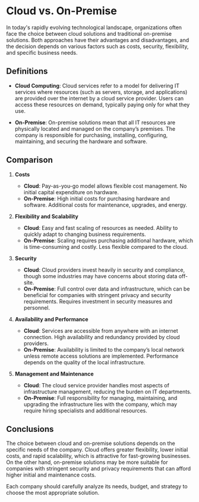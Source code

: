 # Cloud vs. On-Premise

In today's rapidly evolving technological landscape, organizations often face the choice between cloud solutions and traditional on-premise solutions. Both approaches have their advantages and disadvantages, and the decision depends on various factors such as costs, security, flexibility, and specific business needs.

## Definitions
- **Cloud Computing**: Cloud services refer to a model for delivering IT services where resources (such as servers, storage, and applications) are provided over the internet by a cloud service provider. Users can access these resources on demand, typically paying only for what they use.
  
- **On-Premise**: On-premise solutions mean that all IT resources are physically located and managed on the company’s premises. The company is responsible for purchasing, installing, configuring, maintaining, and securing the hardware and software.

## Comparison

1. **Costs**
   - **Cloud**: Pay-as-you-go model allows flexible cost management. No initial capital expenditure on hardware. 
   - **On-Premise**: High initial costs for purchasing hardware and software. Additional costs for maintenance, upgrades, and energy.

2. **Flexibility and Scalability**
   - **Cloud**: Easy and fast scaling of resources as needed. Ability to quickly adapt to changing business requirements.
   - **On-Premise**: Scaling requires purchasing additional hardware, which is time-consuming and costly. Less flexible compared to the cloud.

3. **Security**
   - **Cloud**: Cloud providers invest heavily in security and compliance, though some industries may have concerns about storing data off-site.
   - **On-Premise**: Full control over data and infrastructure, which can be beneficial for companies with stringent privacy and security requirements. Requires investment in security measures and personnel.

4. **Availability and Performance**
   - **Cloud**: Services are accessible from anywhere with an internet connection. High availability and redundancy provided by cloud providers.
   - **On-Premise**: Availability is limited to the company’s local network unless remote access solutions are implemented. Performance depends on the quality of the local infrastructure.

5. **Management and Maintenance**
   - **Cloud**: The cloud service provider handles most aspects of infrastructure management, reducing the burden on IT departments.
   - **On-Premise**: Full responsibility for managing, maintaining, and upgrading the infrastructure lies with the company, which may require hiring specialists and additional resources.

## Conclusions
The choice between cloud and on-premise solutions depends on the specific needs of the company. Cloud offers greater flexibility, lower initial costs, and rapid scalability, which is attractive for fast-growing businesses. On the other hand, on-premise solutions may be more suitable for companies with stringent security and privacy requirements that can afford higher initial and maintenance costs.

Each company should carefully analyze its needs, budget, and strategy to choose the most appropriate solution.
